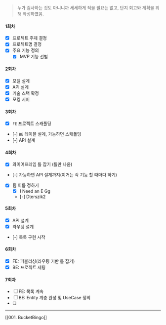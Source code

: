 > 누가 검사하는 것도 아니니까 세세하게 적을 필요는 없고, 단지 회고와 계획을 위해 작성하였음.
#### 1회차
- [x] 프로젝트 주제 결정
- [x] 프로젝트명 결정
- [x] 주요 기능 정의
	- [x] MVP 기능 선별
#### 2회차
- [x] 모델 설계
- [x] API 설계
- [x] 기술 스택 확정
- [x] 모킹 서버 
#### 3회차
- [x] `FE` 프로젝트 스캐폴딩
- [-] `BE` 테이블 설계, 가능하면 스캐폴딩
- [-] API 설계
#### 4회차
- [x] 와이어프레임 틀 잡기 (틀만 나옴)
- [-] 가능하면 API 설계까지(이거는 각 기능 할 때마다 하기)
- [x] 팀 이름 정하기
	- [x] I Need an E Gg
	- [-] Dterszik2
#### 5회차
- [x] API 설계
- [x] 라우팅 설계
- [-] 목록 구현 시작
#### 6회차
- [x] FE: 퍼블리싱(라우팅 기반 틀 잡기)
- [x] BE: 프로젝트 세팅
#### 7회차
- [ ] FE: 목록 계속
- [ ] BE: Entity 계층 완성 및 UseCase 정의
- [ ] 
---
[[001. BucketBingo]]